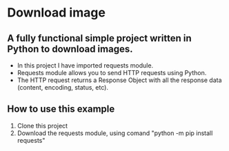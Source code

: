 # Download image

## A fully functional simple project written in Python to download images.

- In this project I have imported requests module.
- Requests module allows you to send HTTP requests using Python.
- The HTTP request returns a Response Object with all the response data (content, encoding, status, etc).
  

## How to use this example

1. Clone this project
2. Download the requests module, using comand "python -m pip install requests"
